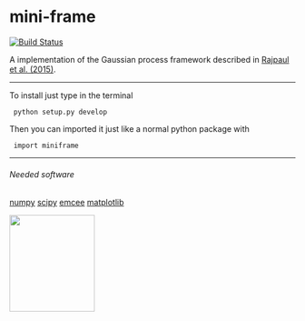 # mini-frame
[![Build Status](https://travis-ci.org/jdavidrcamacho/mini-frame.svg?branch=master)](https://travis-ci.org/jdavidrcamacho/mini-frame)

A implementation of the Gaussian process framework described in [Rajpaul et al. (2015)](https://academic.oup.com/mnras/article/452/3/2269/1079217). 

-------------------------

To install just type in the terminal

     python setup.py develop
  
Then you can imported it just like a normal python package with
     
     import miniframe
     
-------------------------

###### Needed software
[numpy](http://www.numpy.org/)
[scipy](https://www.scipy.org/)
[emcee](http://dfm.io/emcee/current/)
[matplotlib](https://matplotlib.org/)


<img align="center" width="150" height="170" src="https://musingsonmath.files.wordpress.com/2011/04/gauss_portrait.jpg">
